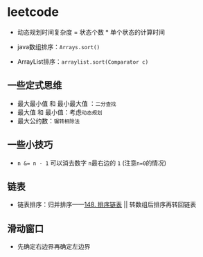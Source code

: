 # leetcode

- 动态规划时间复杂度 = 状态个数 * 单个状态的计算时间

- java数组排序：`Arrays.sort()`
- ArrayList排序：`arraylist.sort(Comparator c)`

## 一些定式思维

- 最大最小值 和 最小最大值 ：`二分查找`
- 最大值 和 最小值：考虑`动态规划`
- 最大公约数：`辗转相除法`
## 一些小技巧

- `n &= n - 1` 可以消去数字 `n`最右边的 `1` (注意`n=0`的情况)

## 链表

- 链表排序：归并排序——[148. 排序链表](https://leetcode.cn/problems/sort-list/) || 转数组后排序再转回链表

## 滑动窗口

- 先确定右边界再确定左边界

